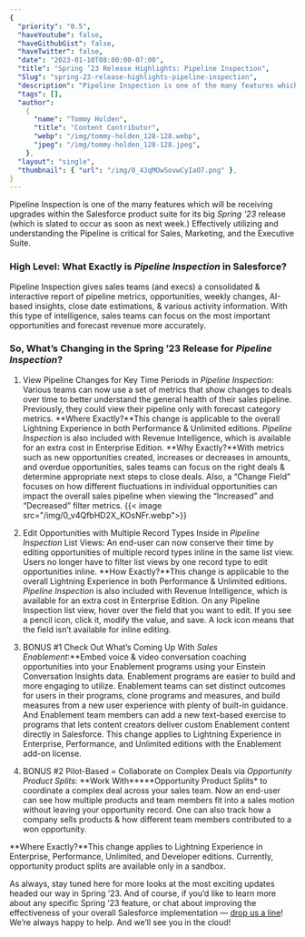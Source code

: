 ```yaml
---
{
  "priority": "0.5",
  "haveYoutube": false,
  "haveGithubGist": false,
  "haveTwitter": false,
  "date": "2023-01-10T08:00:00-07:00",
  "title": "Spring ’23 Release Highlights: Pipeline Inspection",
  "Slug": "spring-23-release-highlights-pipeline-inspection",
  "description": "Pipeline Inspection is one of the many features which will be receiving upgrades within the Salesforce product suite for its big Spring ’23…",
  "tags": [],
  "author":
    {
      "name": "Tommy Holden",
      "title": "Content Contributor",
      "webp": "/img/tommy-holden_128-128.webp",
      "jpeg": "/img/tommy-holden_128-128.jpeg",
    },
  "layout": "single",
  "thumbnail": { "url": "/img/0_4JqMOwSovwCyIaO7.png" },
}
---
```


Pipeline Inspection is one of the many features which will be receiving upgrades within the Salesforce product suite for its big _Spring ’23_ release (which is slated to occur as soon as next week.) Effectively utilizing and understanding the Pipeline is critical for Sales, Marketing, and the Executive Suite.

### High Level: What Exactly is _Pipeline Inspection_ in Salesforce?

Pipeline Inspection gives sales teams (and execs) a consolidated & interactive report of pipeline metrics, opportunities, weekly changes, AI-based insights, close date estimations, & various activity information. With this type of intelligence, sales teams can focus on the most important opportunities and forecast revenue more accurately.

### So, What’s Changing in the Spring ’23 Release for _Pipeline Inspection_?

1. View Pipeline Changes for Key Time Periods in _Pipeline Inspection_: Various teams can now use a set of metrics that show changes to deals over time to better understand the general health of their sales pipeline. Previously, they could view their pipeline only with forecast category metrics.
   **Where Exactly?**This change is applicable to the overall Lightning Experience in both Performance & Unlimited editions. _Pipeline Inspection_ is also included with Revenue Intelligence, which is available for an extra cost in Enterprise Edition.
   **Why Exactly?**With metrics such as new opportunities created, increases or decreases in amounts, and overdue opportunities, sales teams can focus on the right deals & determine appropriate next steps to close deals. Also, a “Change Field” focuses on how different fluctuations in individual opportunities can impact the overall sales pipeline when viewing the “Increased” and “Decreased” filter metrics.
   {{< image src="/img/0_v4QfbHD2X_KOsNFr.webp">}}

2. Edit Opportunities with Multiple Record Types Inside in _Pipeline Inspection_ List Views: An end-user can now conserve their time by editing opportunities of multiple record types inline in the same list view. Users no longer have to filter list views by one record type to edit opportunities inline.
   **How Exactly?**This change is applicable to the overall Lightning Experience in both Performance & Unlimited editions. _Pipeline Inspection_ is also included with Revenue Intelligence, which is available for an extra cost in Enterprise Edition. On any Pipeline Inspection list view, hover over the field that you want to edit. If you see a pencil icon, click it, modify the value, and save. A lock icon means that the field isn’t available for inline editing.

3. BONUS #1 Check Out What’s Coming Up With _Sales Enablement_:\*\*Embed voice & video conversation coaching opportunities into your Enablement programs using your Einstein Conversation Insights data. Enablement programs are easier to build and more engaging to utilize. Enablement teams can set distinct outcomes for users in their programs, clone programs and measures, and build measures from a new user experience with plenty of built-in guidance. And Enablement team members can add a new text-based exercise to programs that lets content creators deliver custom Enablement content directly in Salesforce. This change applies to Lightning Experience in Enterprise, Performance, and Unlimited editions with the Enablement add-on license.

4. BONUS #2 Pilot-Based = Collaborate on Complex Deals via _Opportunity Product Splits_: **Work With\*\*\***Opportunity Product Splits\* to coordinate a complex deal across your sales team. Now an end-user can see how multiple products and team members fit into a sales motion without leaving your opportunity record. One can also track how a company sells products & how different team members contributed to a won opportunity.

**Where Exactly?**This change applies to Lightning Experience in Enterprise, Performance, Unlimited, and Developer editions. Currently, opportunity product splits are available only in a sandbox.

As always, stay tuned here for more looks at the most exciting updates headed our way in Spring ’23. And of course, if you’d like to learn more about any specific Spring ’23 feature, or chat about improving the effectiveness of your overall Salesforce implementation — [drop us a line](https://appexchange.salesforce.com/appxConsultingListingDetail?listingId=a0N30000001gF9jEAE)! We’re always happy to help. And we’ll see you in the cloud!
